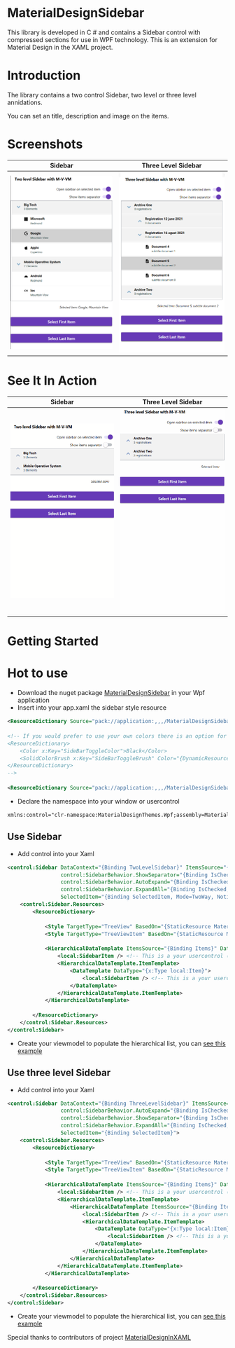 # MaterialDesignSidebar
This library is developed in C # and contains a Sidebar control with compressed sections for use in WPF technology. This is an extension for Material Design in the XAML project.

# Introduction
The library contains a two control Sidebar, two level or three level annidations.

You can set an title, description and image on the items.


# Screenshots

Sidebar           |  Three Level Sidebar
:-------------------------:|:-------------------------:
![Sidebar](/Documentation/ExampleSidebarTwoLevel.png) | ![Three Level Sidebar](/Documentation/ExampleSidebarThreeLevel.png)

# See It In Action
Sidebar            |  Three Level Sidebar 
:-------------------------:|:-------------------------:
![Sidebar](/Documentation/SidebarTwoLevel.gif) | ![Three Level Sidebar](/Documentation/SidebarThreeLevel.gif)

#  Getting Started

# Hot to use
- Download the nuget package [MaterialDesignSidebar](https://www.nuget.org/packages/MaterialDesignSidebar) in your Wpf application
- Insert into your app.xaml the sidebar style resource
```xml
<ResourceDictionary Source="pack://application:,,,/MaterialDesignSidebar;component/Themes/MaterialDesignColor.Sidebar.xaml" />

<!-- If you would prefer to use your own colors there is an option for that as well
<ResourceDictionary>
    <Color x:Key="SideBarToggleColor">Black</Color>
    <SolidColorBrush x:Key="SideBarToggleBrush" Color="{DynamicResource SideBarToggleColor}"></SolidColorBrush>
</ResourceDictionary>
-->

<ResourceDictionary Source="pack://application:,,,/MaterialDesignSidebar;component/Themes/MaterialDesignTheme.Sidebar.xaml" />

```
- Declare the namespace into your window or usercontrol
```xml
xmlns:control="clr-namespace:MaterialDesignThemes.Wpf;assembly=MaterialDesignSidebar"
```

## Use Sidebar
- Add control into your Xaml
```xml
<control:Sidebar DataContext="{Binding TwoLevelSidebar}" ItemsSource="{Binding Items}" 
                 control:SidebarBehavior.ShowSeparator="{Binding IsChecked, ElementName=twolevelseparator}"
                 control:SidebarBehavior.AutoExpand="{Binding IsChecked, ElementName=twolevelOpensidebar}"
                 control:SidebarBehavior.ExpandAll="{Binding IsChecked, ElementName=twolevelExpandAllsidebar}"
                 SelectedItem="{Binding SelectedItem, Mode=TwoWay, NotifyOnSourceUpdated=True, NotifyOnTargetUpdated=True}">
    <control:Sidebar.Resources>
        <ResourceDictionary>

            <Style TargetType="TreeView" BasedOn="{StaticResource MaterialDesignSidebar}"/>
            <Style TargetType="TreeViewItem" BasedOn="{StaticResource MaterialDesignSidebarItem}"/>

            <HierarchicalDataTemplate ItemsSource="{Binding Items}" DataType="{x:Type local:Group}">
                <local:SidebarItem /> <!-- This is a your usercontrol (for group)-->
                <HierarchicalDataTemplate.ItemTemplate>
                    <DataTemplate DataType="{x:Type local:Item}">
                        <local:SidebarItem /> <!-- This is a your usercontrol (for item)-->
                    </DataTemplate>
                </HierarchicalDataTemplate.ItemTemplate>
            </HierarchicalDataTemplate>

        </ResourceDictionary>
    </control:Sidebar.Resources>
</control:Sidebar>
```
- Create your viewmodel to populate the hierarchical list, you can [see this example](/MaterialDesignSidebarDemo/ViewModels/TwoLevelSidebarViewModel.cs)

## Use three level Sidebar
- Add control into your Xaml
```xml
<control:Sidebar DataContext="{Binding ThreeLevelSidebar}" ItemsSource="{Binding Items}"
                 control:SidebarBehavior.AutoExpand="{Binding IsChecked, ElementName=threelevelOpensidebar}"
                 control:SidebarBehavior.ShowSeparator="{Binding IsChecked, ElementName=threelevelseparator}"
                 control:SidebarBehavior.ExpandAll="{Binding IsChecked, ElementName=threelevelExpandAllsidebar}"
                 SelectedItem="{Binding SelectedItem}">
    <control:Sidebar.Resources>
        <ResourceDictionary>

            <Style TargetType="TreeView" BasedOn="{StaticResource MaterialDesignSidebar}"/>
            <Style TargetType="TreeViewItem" BasedOn="{StaticResource MaterialDesignSidebarMultiLevelItem}"/>

            <HierarchicalDataTemplate ItemsSource="{Binding Items}" DataType="{x:Type local:Group}">
                <local:SidebarItem /> <!-- This is a your usercontrol (for group)-->
                <HierarchicalDataTemplate.ItemTemplate>
                    <HierarchicalDataTemplate ItemsSource="{Binding Items}" DataType="{x:Type local:SubGroup}">
                        <local:SidebarItem /> <!-- This is a your usercontrol (for sub-group)-->
                        <HierarchicalDataTemplate.ItemTemplate>
                            <DataTemplate DataType="{x:Type local:Item}">
                                <local:SidebarItem /> <!-- This is a your usercontrol (for item)-->
                            </DataTemplate>
                        </HierarchicalDataTemplate.ItemTemplate>
                    </HierarchicalDataTemplate>
                </HierarchicalDataTemplate.ItemTemplate>
            </HierarchicalDataTemplate>

        </ResourceDictionary>
    </control:Sidebar.Resources>
</control:Sidebar>
```
- Create your viewmodel to populate the hierarchical list, you can [see this example](/MaterialDesignSidebarDemo/ViewModels/ThreeLevelSidebarViewModel.cs)


Special thanks to contributors of project [MaterialDesignInXAML](https://github.com/MaterialDesignInXAML/MaterialDesignInXamlToolkit)
